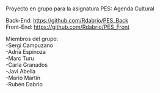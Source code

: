 # 
Proyecto en grupo para la asignatura PES: Agenda Cultural <br>

Back-End: https://github.com/Rdabrio/PES_Back <br>
Front-End: https://github.com/Rdabrio/PES_Front <br>

Miembros del grupo: <br>
-Sergi Campuzano <br>
-Adrià Espinoza <br>
-Marc Turu <br>
-Carla Granados <br>
-Javi Abella <br>
-Mario Martín <br>
-Rubén Dabrio <br>
